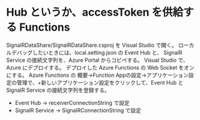 # Hub というか、accessToken を供給する Functions
SignalRDataShare/SignalRDataShare.csproj を Visual Studio で開く。 
ローカルデバッグしたいときには、local.setting.json の Event Hub と、 SignalR Service の接続文字列を、Azure Portal からコピペする。 
Visual Studio で、Azure にデプロイする。 
デプロイした Azure Functions の Web Socket をオンにする。 
Azure Functions の 概要→Function Appの設定→アプリケーション設定の管理で、+新しいアプリケーション設定をクリックして、Event Hub と SignalR Service の接続文字列を登録する。 
- Event Hub → receiverConnectionString で設定 
- SignalR Service → SignalRConnectionString で設定 
